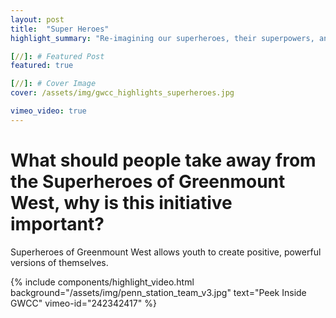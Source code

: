 ```yaml
---
layout: post
title:  "Super Heroes"
highlight_summary: "Re-imagining our superheroes, their superpowers, and more cool stuff that should be added here for an appropriate subtitle"

[//]: # Featured Post
featured: true

[//]: # Cover Image
cover: /assets/img/gwcc_highlights_superheroes.jpg

vimeo_video: true
---
```

# What should people take away from the Superheroes of Greenmount West, why is this initiative important?

Superheroes of Greenmount West allows youth to create positive, powerful versions of themselves. 

{% include components/highlight_video.html
    background="/assets/img/penn_station_team_v3.jpg"
    text="Peek Inside GWCC"
    vimeo-id="242342417"
%}
